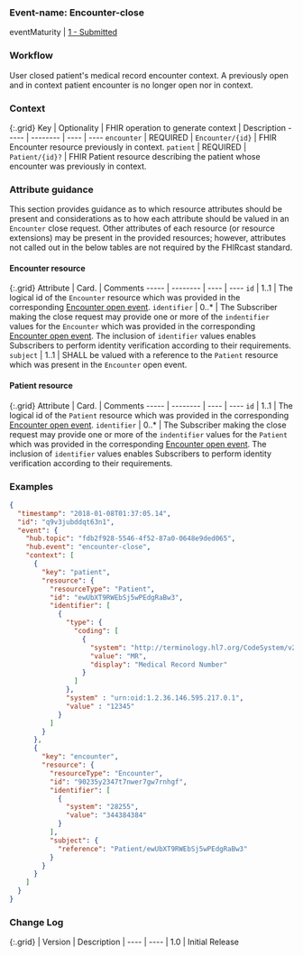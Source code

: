 ### Event-name: Encounter-close

eventMaturity | [1 - Submitted](3-1-2-eventmaturitymodel.html)

### Workflow

User closed patient's medical record encounter context. A previously open and in context patient encounter is no longer open nor in context. 

### Context

{:.grid}
Key | Optionality | FHIR operation to generate context | Description
----- | -------- | ---- | ---- 
`encounter` | REQUIRED | `Encounter/{id}` | FHIR Encounter resource previously in context.
`patient` | REQUIRED | `Patient/{id}?` | FHIR Patient resource describing the patient whose encounter was previously in context.

### Attribute guidance
This section provides guidance as to which resource attributes should be present and considerations as to how each attribute should be valued in an `Encounter` close request.  Other attributes of each resource (or resource extensions) may be present in the provided resources; however, attributes not called out in the below tables are not required by the FHIRcast standard.

#### Encounter resource

{:.grid}
Attribute | Card. | Comments
----- | -------- | ---- | ---- 
`id` | 1..1 | The logical id of the `Encounter` resource which was provided in the corresponding [Encounter open event](3-4-1-encounter-open.html).
`identifier` | 0..* | The Subscriber making the close request may provide one or more of the `indentifier` values for the `Encounter` which was provided in the corresponding [Encounter open event](3-4-1-encounter-open.html).  The inclusion of `identifier` values enables Subscribers to perform identity verification according to their requirements.
`subject` | 1..1 | SHALL be valued with a reference to the `Patient` resource which was present in the `Encounter` open event.

#### Patient resource

{:.grid}
Attribute | Card. | Comments
----- | -------- | ---- | ---- 
`id` | 1..1 |  The logical id of the `Patient` resource which was provided in the corresponding [Encounter open event](3-4-1-encounter-open.html).
`identifier` | 0..* | The Subscriber making the close request may provide one or more of the `indentifier` values for the `Patient` which was provided in the corresponding [Encounter open event](3-4-1-encounter-open.html).  The inclusion of `identifier` values enables Subscribers to perform identity verification according to their requirements.

### Examples

```json
{
  "timestamp": "2018-01-08T01:37:05.14",
  "id": "q9v3jubddqt63n1",
  "event": {
    "hub.topic": "fdb2f928-5546-4f52-87a0-0648e9ded065",
    "hub.event": "encounter-close",
    "context": [
      {
        "key": "patient",
        "resource": {
          "resourceType": "Patient",
          "id": "ewUbXT9RWEbSj5wPEdgRaBw3",
          "identifier": [
            {
              "type": {
                "coding": [
                  {
                    "system": "http://terminology.hl7.org/CodeSystem/v2-0203",
                    "value": "MR",
                    "display": "Medical Record Number"
                  }
                ]
              },
              "system" : "urn:oid:1.2.36.146.595.217.0.1",
              "value" : "12345"
            }
          ]
        }
      },
      {
        "key": "encounter",
        "resource": {
          "resourceType": "Encounter",
          "id": "90235y2347t7nwer7gw7rnhgf",
          "identifier": [
            {
              "system": "28255",
              "value": "344384384"
            }
          ],
          "subject": {
            "reference": "Patient/ewUbXT9RWEbSj5wPEdgRaBw3"
          }
        }
      }
    ]
  }
}
```

### Change Log

{:.grid}
| Version | Description
| ---- | ----
| 1.0 | Initial Release
